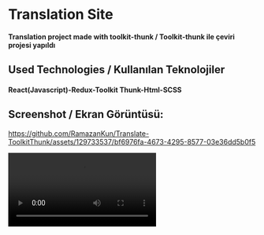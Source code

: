 <h1>Translation Site</h1>
<h4> Translation project made with toolkit-thunk / Toolkit-thunk ile çeviri projesi yapıldı</h4>


<h2>Used Technologies / Kullanılan Teknolojiler</h2>
<h4>React(Javascript)-Redux-Toolkit Thunk-Html-SCSS</h4>

<h2>Screenshot / Ekran Görüntüsü:</h2>


https://github.com/RamazanKun/Translate-ToolkitThunk/assets/129733537/bf6976fa-4673-4295-8577-03e36dd5b0f5


![](cevir.mp4)
